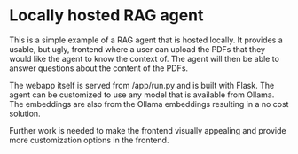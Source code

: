 # Locally hosted RAG agent

This is a simple example of a RAG agent that is hosted locally. It provides a usable, but ugly, frontend where a user can
upload the PDFs that they would like the agent to know the context of. The agent will then be able to answer questions about
the content of the PDFs.

The webapp itself is served from /app/run.py and is built with Flask. The agent can be customized to use any model that is
available from Ollama. The embeddings are also from the Ollama embeddings resulting in a no cost solution.

Further work is needed to make the frontend visually appealing and provide more customization options in the frontend.